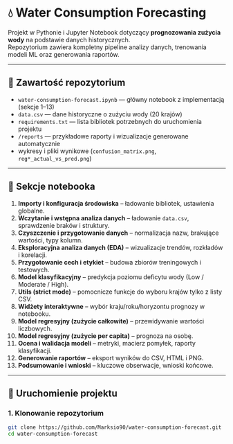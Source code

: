 # 💧 Water Consumption Forecasting

Projekt w Pythonie i Jupyter Notebook dotyczący **prognozowania zużycia wody** na podstawie danych historycznych.  
Repozytorium zawiera kompletny pipeline analizy danych, trenowania modeli ML oraz generowania raportów.  

---

## 📂 Zawartość repozytorium
- `water-consumption-forecast.ipynb` — główny notebook z implementacją (sekcje 1–13)  
- `data.csv` — dane historyczne o zużyciu wody (20 krajów)  
- `requirements.txt` — lista bibliotek potrzebnych do uruchomienia projektu  
- `/reports` — przykładowe raporty i wizualizacje generowane automatycznie  
- wykresy i pliki wynikowe (`confusion_matrix.png`, `reg*_actual_vs_pred.png`)  

---

## 🧩 Sekcje notebooka
1. **Importy i konfiguracja środowiska** – ładowanie bibliotek, ustawienia globalne.  
2. **Wczytanie i wstępna analiza danych** – ładowanie `data.csv`, sprawdzenie braków i struktury.  
3. **Czyszczenie i przygotowanie danych** – normalizacja nazw, brakujące wartości, typy kolumn.  
4. **Eksploracyjna analiza danych (EDA)** – wizualizacje trendów, rozkładów i korelacji.  
5. **Przygotowanie cech i etykiet** – budowa zbiorów treningowych i testowych.  
6. **Model klasyfikacyjny** – predykcja poziomu deficytu wody (Low / Moderate / High).  
7. **Utils (strict mode)** – pomocnicze funkcje do wyboru krajów tylko z listy CSV.  
8. **Widżety interaktywne** – wybór kraju/roku/horyzontu prognozy w notebooku.  
9. **Model regresyjny (zużycie całkowite)** – przewidywanie wartości liczbowych.  
10. **Model regresyjny (zużycie per capita)** – prognoza na osobę.  
11. **Ocena i walidacja modeli** – metryki, macierz pomyłek, raporty klasyfikacji.  
12. **Generowanie raportów** – eksport wyników do CSV, HTML i PNG.  
13. **Podsumowanie i wnioski** – kluczowe obserwacje, wnioski końcowe.  

---

## 🚀 Uruchomienie projektu

### 1. Klonowanie repozytorium
```bash
git clone https://github.com/Marksio90/water-consumption-forecast.git
cd water-consumption-forecast
